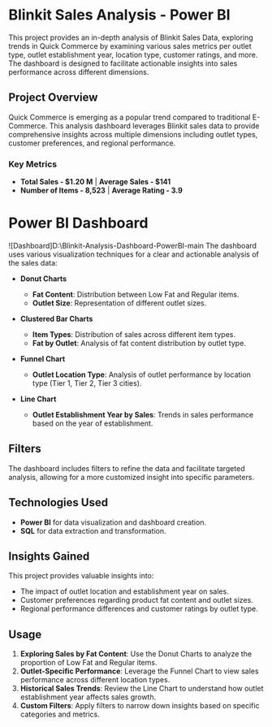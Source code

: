 # Blinkit Sales Analysis - Power BI

This project provides an in-depth analysis of Blinkit Sales Data, exploring trends in Quick Commerce by examining various sales metrics per outlet type, outlet establishment year, location type, customer ratings, and more. The dashboard is designed to facilitate actionable insights into sales performance across different dimensions.

## Project Overview

Quick Commerce is emerging as a popular trend compared to traditional E-Commerce. This analysis dashboard leverages Blinkit sales data to provide comprehensive insights across multiple dimensions including outlet types, customer preferences, and regional performance.

### Key Metrics
- **Total Sales - $1.20 M** | **Average Sales - $141**
- **Number of Items - 8,523** | **Average Rating - 3.9**

# Power BI Dashboard
![Dashboard]D:\Blinkit-Analysis-Dashboard-PowerBI-main
The dashboard uses various visualization techniques for a clear and actionable analysis of the sales data:

- **Donut Charts**
  - **Fat Content**: Distribution between Low Fat and Regular items.
  - **Outlet Size**: Representation of different outlet sizes.

- **Clustered Bar Charts**
  - **Item Types**: Distribution of sales across different item types.
  - **Fat by Outlet**: Analysis of fat content distribution by outlet type.

- **Funnel Chart**
  - **Outlet Location Type**: Analysis of outlet performance by location type (Tier 1, Tier 2, Tier 3 cities).

- **Line Chart**
  - **Outlet Establishment Year by Sales**: Trends in sales performance based on the year of establishment.

## Filters

The dashboard includes filters to refine the data and facilitate targeted analysis, allowing for a more customized insight into specific parameters.

## Technologies Used

- **Power BI** for data visualization and dashboard creation.
- **SQL** for data extraction and transformation.

## Insights Gained

This project provides valuable insights into:
- The impact of outlet location and establishment year on sales.
- Customer preferences regarding product fat content and outlet sizes.
- Regional performance differences and customer ratings by outlet type.

## Usage

1. **Exploring Sales by Fat Content**: Use the Donut Charts to analyze the proportion of Low Fat and Regular items.
2. **Outlet-Specific Performance**: Leverage the Funnel Chart to view sales performance across different location types.
3. **Historical Sales Trends**: Review the Line Chart to understand how outlet establishment year affects sales growth.
4. **Custom Filters**: Apply filters to narrow down insights based on specific categories and metrics.

